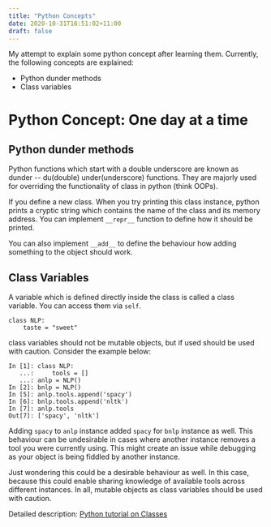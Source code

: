 ```yaml
---
title: "Python Concepts"
date: 2020-10-31T16:51:02+11:00
draft: false
---
```

My attempt to explain some python concept after learning them. Currently, the following concepts are explained:

- Python dunder methods
- Class variables

<!--more-->
# Python Concept: One day at a time #

## Python dunder methods ##

Python functions which start with a double underscore are known as dunder -- du(double) under(underscore) functions. They are majorly used for overriding the functionality of class in python (think OOPs).

If you define a new class. When you try printing this class instance, python prints a cryptic string which contains the name of the class and its memory address. You can implement `__repr__` function to define how it should be printed.

You can also implement `__add__` to define the behaviour how adding something to the object should work.


## Class Variables

A variable which is defined directly inside the class is called a class variable. You can access them via `self`.

```
class NLP:
    taste = "sweet"
```
class variables should not be mutable objects, but if used should be used with caution. Consider the example below:

```
In [1]: class NLP: 
   ...:     tools = [] 
   ...: anlp = NLP()                                                                                                                                                    
In [2]: bnlp = NLP()                                                                                                                                                    In [5]: anlp.tools.append('spacy')                                                                                                                                      
In [6]: bnlp.tools.append('nltk')                                                                                                                                       
In [7]: anlp.tools                                                                                                                                                      
Out[7]: ['spacy', 'nltk']
```
Adding `spacy` to `anlp` instance added `spacy` for `bnlp` instance as well. This behaviour can be undesirable in cases where another instance removes a tool you were currently using. This might create an issue while debugging as your object is being fiddled by another instance.

Just wondering this could be a desirable behaviour as well. In this case, because this could enable sharing knowledge of available tools across different instances. In all, mutable objects as class variables should be used with caution.

Detailed description: [Python tutorial on Classes](https://docs.python.org/3/tutorial/classes.html)
